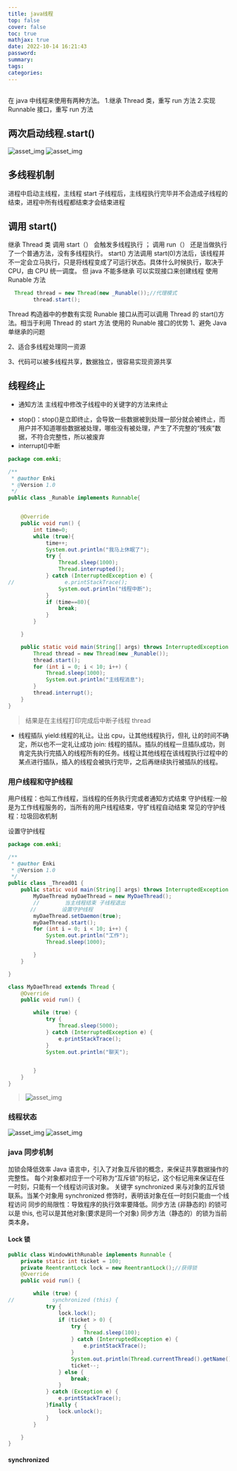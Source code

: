 ```yaml
---
title: java线程
top: false
cover: false
toc: true
mathjax: true
date: 2022-10-14 16:21:43
password:
summary:
tags:
categories:
---
```


##

在 java 中线程来使用有两种方法。 1.继承 Thread 类，重写 run 方法 2.实现 Runnable 接口，重写 run 方法

## 两次启动线程.start()

![asset_img](java线程/2022-10-14-17-07-17.png)
![asset_img](java线程/2022-10-14-17-07-07.png)
  <!-- more -->
## 多线程机制

进程中启动主线程，主线程 start 子线程后，主线程执行完毕并不会造成子线程的结束，进程中所有线程都结束才会结束进程

## 调用 start()

继承 Thread 类
调用 start（） 会触发多线程执行 ；
调用 run（） 还是当做执行了一个普通方法，没有多线程执行。
start() 方法调用 start(0)方法后，该线程并不一定会立马执行，只是将线程变成了可运行状态。具体什么时候执行，取决于 CPU，由 CPU 统一调度。
但 java 不能多继承 可以实现接口来创建线程
使用 Runable 方法

```java
  Thread thread = new Thread(new _Runable());//代理模式
        thread.start();
```

Thread 构造器中的参数有实现 Runable 接口从而可以调用 Thread 的 start()方法。相当于利用 Thread 的 start 方法
使用的 Runable 接口的优势
1、避免 Java 单继承的问题

2、适合多线程处理同一资源

3、代码可以被多线程共享，数据独立，很容易实现资源共享

## 线程终止

- 通知方法 主线程中修改子线程中的关键字的方法来终止

* stop()：stop()是立即终止，会导致一些数据被到处理一部分就会被终止，而用户并不知道哪些数据被处理，哪些没有被处理，产生了不完整的“残疾”数据，不符合完整性，所以被废弃
* interrupt()中断

```java
package com.enki;

/**
 * @author Enki
 * @Version 1.0
 */
public class _Runable implements Runnable{


    @Override
    public void run() {
        int time=0;
        while (true){
            time++;
            System.out.println("我马上休眠了");
            try {
                Thread.sleep(1000);
                Thread.interrupted();
            } catch (InterruptedException e) {
//                e.printStackTrace();
                System.out.println("线程中断");
            }
            if (time==80){
                break;
            }
        }

    }

    public static void main(String[] args) throws InterruptedException {
        Thread thread = new Thread(new _Runable());
        thread.start();
        for (int i = 0; i < 10; i++) {
            Thread.sleep(1000);
            System.out.println("主线程消息");
        }
        thread.interrupt();
    }
}

```

> 结果是在主线程打印完成后中断子线程 thread

- 线程插队
  yield:线程的礼让。让出 cpu，让其他线程执行，但礼
  让的时间不确定，所以也不一定礼让成功
  join: 线程的插队。插队的线程一旦插队成功，则肯定先执行完插入的线程所有的任务。线程让其他线程在该线程执行过程中的某点进行插队，插入的线程会被执行完毕，之后再继续执行被插队的线程。

### 用户线程和守护线程

用户线程：也叫工作线程，当线程的任务执行完或者通知方式结束
守护线程:一般是为工作线程服务的，当所有的用户线程结束，守扩线程自动结束
常见的守护线程：垃圾回收机制

设置守护线程

```java
package com.enki;

/**
 * @author Enki
 * @Version 1.0
 */
public class _Thread01 {
    public static void main(String[] args) throws InterruptedException {
        MyDaeThread myDaeThread = new MyDaeThread();
        //        当主线程结束 子线程退出
       //        设置守护线程
        myDaeThread.setDaemon(true);
        myDaeThread.start();
        for (int i = 0; i < 10; i++) {
            System.out.println("工作");
            Thread.sleep(1000);

        }
    }

}

class MyDaeThread extends Thread {
    @Override
    public void run() {

        while (true) {
            try {
                Thread.sleep(5000);
            } catch (InterruptedException e) {
                e.printStackTrace();
            }
            System.out.println("聊天");


        }
    }
}
```

> ![asset_img](java线程/2022-10-15-21-09-25.png)

### 线程状态

![asset_img](java线程/2022-10-15-21-12-24.png)
![asset_img](java线程/2022-10-15-21-23-21.png)

### java 同步机制

加锁会降低效率
Java 语言中，引入了对象互斥锁的概念，来保证共享数据操作的完整性。
每个对象都对应于一个可称为“互斥锁”的标记，这个标记用来保证在任一时刻，只能有一个线程访问该对象。
关键字 synchronized 来与对象的互斥锁联系。当某个对象用 synchronized 修饰时，表明该对象在任一时刻只能由一个线程访问
同步的局限性：导致程序的执行效率要降低。同步方法 (非静态的) 的锁可以是 this, 也可以是其他对象(要求是同一个对象)
同步方法（静态的）的锁为当前类本身。

#### Lock 锁

```java
public class WindowWithRunable implements Runnable {
    private static int ticket = 100;
    private ReentrantLock lock = new ReentrantLock();//获得锁
    @Override
    public void run() {

        while (true) {
//            synchronized (this) {
            try {
                lock.lock();
                if (ticket > 0) {
                    try {
                        Thread.sleep(100);
                    } catch (InterruptedException e) {
                        e.printStackTrace();
                    }
                    System.out.println(Thread.currentThread().getName() + "：卖票，票号为：" + ticket);
                    ticket--;
                } else {
                    break;
                }
            } catch (Exception e) {
                e.printStackTrace();
            }finally {
                lock.unlock();
            }
        }

    }
}

```

#### synchronized
